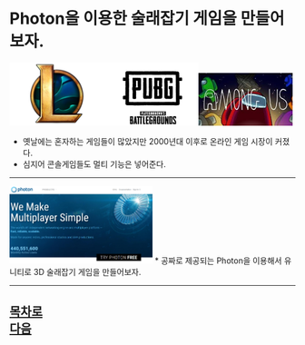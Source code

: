 Photon을 이용한 술래잡기 게임을 만들어보자.
=======================
<img src="https://github.com/isp829/3dunitymulty/blob/master/images/lecture1/lecture1-1/1-1-1.jpg" width="33%"><img src="https://github.com/isp829/3dunitymulty/blob/master/images/lecture1/lecture1-1/1-1-2.png" width="33%"><img src="https://github.com/isp829/3dunitymulty/blob/master/images/lecture1/lecture1-1/1-1-3.jpg" width="33%">  
* 옛날에는 혼자하는 게임들이 많았지만 2000년대 이후로 온라인 게임 시장이 커졌다.  
* 심지어 콘솔게임들도 멀티 기능은 넣어준다.  
------------------------------------  
<img src="https://github.com/isp829/3dunitymulty/blob/master/images/lecture1/lecture1-1/1-1-4.PNG" width="50%">         
* 공짜로 제공되는 Photon을 이용해서 유니티로 3D 술래잡기 게임을 만들어보자.     

------------------------------------------------------       
[목차로](https://github.com/isp829/3dunitymulty/blob/master/README.md)  
[다음](https://github.com/isp829/HU/blob/master/lecture/lecture2.md)  
-----------------------------
    
